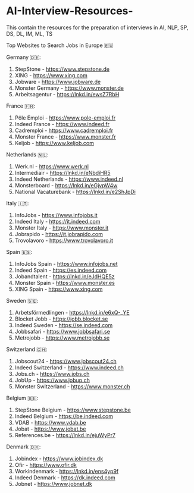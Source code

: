 # AI-Interview-Resources-
This contain the resources for the preparation of interviews in AI, NLP, SP, DS, DL, IM, ML, TS


Top Websites to Search Jobs in Europe 🇪🇺

Germany 🇩🇪:
1. StepStone - https://www.stepstone.de
2. XING - https://www.xing.com
3. Jobware - https://www.jobware.de
4. Monster Germany - https://www.monster.de
5. Arbeitsagentur - https://lnkd.in/ewsZ7RbH

France 🇫🇷:
1. Pôle Emploi - https://www.pole-emploi.fr
2. Indeed France - https://www.indeed.fr
3. Cadremploi - https://www.cadremploi.fr
4. Monster France - https://www.monster.fr
5. Keljob - https://www.keljob.com

Netherlands 🇳🇱:
1. Werk.nl - https://www.werk.nl
2. Intermediair - https://lnkd.in/eNbdiHR5
3. Indeed Netherlands - https://www.indeed.nl
4. Monsterboard - https://lnkd.in/eGjvpW4w
5. National Vacaturebank - https://lnkd.in/e2ShJpDi

Italy 🇮🇹:
1. InfoJobs - https://www.infojobs.it
2. Indeed Italy - https://it.indeed.com
3. Monster Italy - https://www.monster.it
4. Jobrapido - https://it.jobrapido.com
5. Trovolavoro - https://www.trovolavoro.it

Spain 🇪🇸:
1. InfoJobs Spain - https://www.infojobs.net
2. Indeed Spain - https://es.indeed.com
3. Jobandtalent - https://lnkd.in/eJdHQE5z
4. Monster Spain - https://www.monster.es
5. XING Spain - https://www.xing.com

Sweden 🇸🇪:
1. Arbetsförmedlingen - https://lnkd.in/e6xQ-_YE
2. Blocket Jobb - https://jobb.blocket.se
3. Indeed Sweden - https://se.indeed.com
4. Jobbsafari - https://www.jobbsafari.se
5. Metrojobb - https://www.metrojobb.se

Switzerland 🇨🇭:
1. Jobscout24 - https://www.jobscout24.ch
2. Indeed Switzerland - https://www.indeed.ch
3. Jobs.ch - https://www.jobs.ch
4. JobUp - https://www.jobup.ch
5. Monster Switzerland - https://www.monster.ch

Belgium 🇧🇪:
1. StepStone Belgium - https://www.stepstone.be
2. Indeed Belgium - https://be.indeed.com
3. VDAB - https://www.vdab.be
4. Jobat - https://www.jobat.be
5. References.be - https://lnkd.in/ejuWyPr7

Denmark 🇩🇰:
1. Jobindex - https://www.jobindex.dk
2. Ofir - https://www.ofir.dk
3. Workindenmark - https://lnkd.in/ens4yp9f
4. Indeed Denmark - https://dk.indeed.com
5. Jobnet - https://www.jobnet.dk
